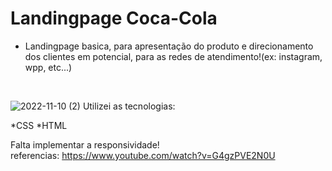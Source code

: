 # Landingpage Coca-Cola

* Landingpage basica, para apresentação do produto e direcionamento dos clientes em potencial, para as redes de atendimento!(ex: instagram, wpp, etc...)
<BR>

![2022-11-10 (2)](https://user-images.githubusercontent.com/91918988/201118227-20df5bb2-521f-4d7e-b828-b2182858f450.png)
Utilizei as tecnologias:

*CSS
*HTML

Falta implementar a responsividade!<br>
referencias: https://www.youtube.com/watch?v=G4gzPVE2N0U
